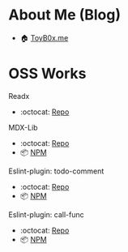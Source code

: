 # About Me (Blog)

- :house: [ToyB0x.me](https://toyb0x.me)

# OSS Works

Readx
- :octocat: [Repo](https://github.com/ToyB0x/in-put.dev)

MDX-Lib
- :octocat: [Repo](https://github.com/mdx-lib/mdx-lib)  
- :package: [NPM](https://www.npmjs.com/package/@mdx-lib/chakra)

Eslint-plugin: todo-comment
- :octocat: [Repo](https://github.com/ToyB0x/eslint-plugins/tree/main/packages/todo-comment)  
- :package: [NPM](https://www.npmjs.com/package/eslint-plugin-todo-comment)

Eslint-plugin: call-func
- :octocat: [Repo](https://github.com/ToyB0x/eslint-plugins/tree/main/packages/call-func)  
- :package: [NPM](https://www.npmjs.com/package/eslint-plugin-call-func)

<!--
**ToyB0x/ToyB0x** is a ✨ _special_ ✨ repository because its `README.md` (this file) appears on your GitHub profile.

Here are some ideas to get you started:

- 🔭 I’m currently working on ...
- 🌱 I’m currently learning ...
- 👯 I’m looking to collaborate on ...
- 🤔 I’m looking for help with ...
- 💬 Ask me about ...
- 📫 How to reach me: ...
- 😄 Pronouns: ...
- ⚡ Fun fact: ...
-->
